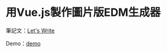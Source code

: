 # 用Vue.js製作圖片版EDM生成器

筆記文：[Let's Write](https://letswrite.tw/image-edm-build/)

Demo：[demo](https://letswritetw.github.io/letswrite-image-edm-build/)